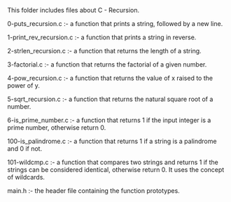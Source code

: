 This folder includes files about C - Recursion.

  0-puts_recursion.c :- a function that prints a string, followed by a new line.

  1-print_rev_recursion.c :- a function that prints a string in reverse.

  2-strlen_recursion.c :- a function that returns the length of a string.

  3-factorial.c :- a function that returns the factorial of a given number.

  4-pow_recursion.c :- a function that returns the value of x raised to the power of y.

  5-sqrt_recursion.c :- a function that returns the natural square root of a number.

  6-is_prime_number.c :- a function that returns 1 if the input integer is a prime number, otherwise return 0.

  100-is_palindrome.c :- a function that returns 1 if a string is a palindrome and 0 if not.

  101-wildcmp.c :- a function that compares two strings and returns 1 if the strings can be considered identical, otherwise return 0. It uses the concept of wildcards.

  main.h :- the header file containing the function prototypes.
